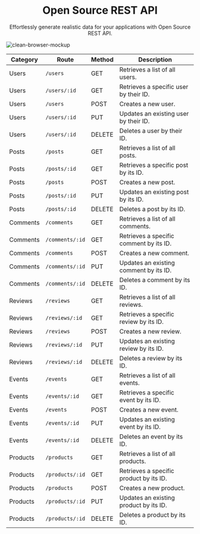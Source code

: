 <h1 align="center">Open Source REST API</h1>

<p align="center">Effortlessly generate realistic data for your applications with Open Source REST API.</p>

![clean-browser-mockup](https://user-images.githubusercontent.com/59080942/229314429-bd1dada4-f89d-4c16-9c0e-794093836955.png)

<table width="100%"><thead><tr><th>Category</th><th>Route</th><th>Method</th><th>Description</th></tr></thead><tbody><tr><td>Users</td><td><code>/users</code></td><td>GET</td><td>Retrieves a list of all users.</td></tr><tr><td>Users</td><td><code>/users/:id</code></td><td>GET</td><td>Retrieves a specific user by their ID.</td></tr><tr><td>Users</td><td><code>/users</code></td><td>POST</td><td>Creates a new user.</td></tr><tr><td>Users</td><td><code>/users/:id</code></td><td>PUT</td><td>Updates an existing user by their ID.</td></tr><tr><td>Users</td><td><code>/users/:id</code></td><td>DELETE</td><td>Deletes a user by their ID.</td></tr><tr><td>Posts</td><td><code>/posts</code></td><td>GET</td><td>Retrieves a list of all posts.</td></tr><tr><td>Posts</td><td><code>/posts/:id</code></td><td>GET</td><td>Retrieves a specific post by its ID.</td></tr><tr><td>Posts</td><td><code>/posts</code></td><td>POST</td><td>Creates a new post.</td></tr><tr><td>Posts</td><td><code>/posts/:id</code></td><td>PUT</td><td>Updates an existing post by its ID.</td></tr><tr><td>Posts</td><td><code>/posts/:id</code></td><td>DELETE</td><td>Deletes a post by its ID.</td></tr><tr><td>Comments</td><td><code>/comments</code></td><td>GET</td><td>Retrieves a list of all comments.</td></tr><tr><td>Comments</td><td><code>/comments/:id</code></td><td>GET</td><td>Retrieves a specific comment by its ID.</td></tr><tr><td>Comments</td><td><code>/comments</code></td><td>POST</td><td>Creates a new comment.</td></tr><tr><td>Comments</td><td><code>/comments/:id</code></td><td>PUT</td><td>Updates an existing comment by its ID.</td></tr><tr><td>Comments</td><td><code>/comments/:id</code></td><td>DELETE</td><td>Deletes a comment by its ID.</td></tr><tr><td>Reviews</td><td><code>/reviews</code></td><td>GET</td><td>Retrieves a list of all reviews.</td></tr><tr><td>Reviews</td><td><code>/reviews/:id</code></td><td>GET</td><td>Retrieves a specific review by its ID.</td></tr><tr><td>Reviews</td><td><code>/reviews</code></td><td>POST</td><td>Creates a new review.</td></tr><tr><td>Reviews</td><td><code>/reviews/:id</code></td><td>PUT</td><td>Updates an existing review by its ID.</td></tr><tr><td>Reviews</td><td><code>/reviews/:id</code></td><td>DELETE</td><td>Deletes a review by its ID.</td></tr><tr><td>Events</td><td><code>/events</code></td><td>GET</td><td>Retrieves a list of all events.</td></tr><tr><td>Events</td><td><code>/events/:id</code></td><td>GET</td><td>Retrieves a specific event by its ID.</td></tr><tr><td>Events</td><td><code>/events</code></td><td>POST</td><td>Creates a new event.</td></tr><tr><td>Events</td><td><code>/events/:id</code></td><td>PUT</td><td>Updates an existing event by its ID.</td></tr><tr><td>Events</td><td><code>/events/:id</code></td><td>DELETE</td><td>Deletes an event by its ID.</td></tr><tr><td>Products</td><td><code>/products</code></td><td>GET</td><td>Retrieves a list of all products.</td></tr><tr><td>Products</td><td><code>/products/:id</code></td><td>GET</td><td>Retrieves a specific product by its ID.</td></tr><tr><td>Products</td><td><code>/products</code></td><td>POST</td><td>Creates a new product.</td></tr><tr><td>Products</td><td><code>/products/:id</code></td><td>PUT</td><td>Updates an existing product by its ID.</td></tr><tr><td>Products</td><td><code>/products/:id</code></td><td>DELETE</td><td>Deletes a product by its ID.</td></tr></tbody></table>
